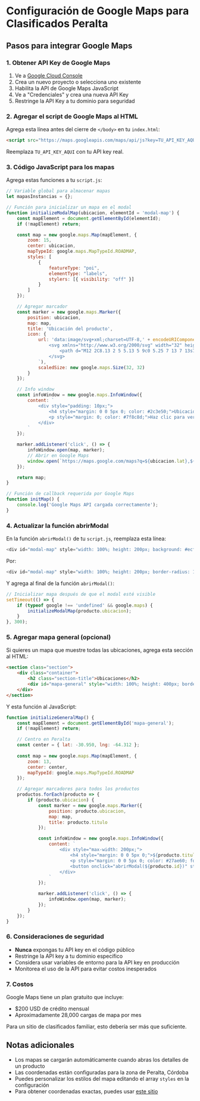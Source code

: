 # Configuración de Google Maps para Clasificados Peralta

## Pasos para integrar Google Maps

### 1. Obtener API Key de Google Maps

1. Ve a [Google Cloud Console](https://console.cloud.google.com/)
2. Crea un nuevo proyecto o selecciona uno existente
3. Habilita la API de Google Maps JavaScript
4. Ve a "Credenciales" y crea una nueva API Key
5. Restringe la API Key a tu dominio para seguridad

### 2. Agregar el script de Google Maps al HTML

Agrega esta línea antes del cierre de `</body>` en tu `index.html`:

```html
<script src="https://maps.googleapis.com/maps/api/js?key=TU_API_KEY_AQUI&callback=initMap&libraries=geometry,drawing,places" async defer></script>
```

Reemplaza `TU_API_KEY_AQUI` con tu API key real.

### 3. Código JavaScript para los mapas

Agrega estas funciones a tu `script.js`:

```javascript
// Variable global para almacenar mapas
let mapasInstancias = {};

// Función para inicializar un mapa en el modal
function initializeModalMap(ubicacion, elementId = 'modal-map') {
    const mapElement = document.getElementById(elementId);
    if (!mapElement) return;

    const map = new google.maps.Map(mapElement, {
        zoom: 15,
        center: ubicacion,
        mapTypeId: google.maps.MapTypeId.ROADMAP,
        styles: [
            {
                featureType: "poi",
                elementType: "labels",
                stylers: [{ visibility: "off" }]
            }
        ]
    });

    // Agregar marcador
    const marker = new google.maps.Marker({
        position: ubicacion,
        map: map,
        title: 'Ubicación del producto',
        icon: {
            url: 'data:image/svg+xml;charset=UTF-8,' + encodeURIComponent(`
                <svg xmlns="http://www.w3.org/2000/svg" width="32" height="32" viewBox="0 0 24 24" fill="#e74c3c">
                    <path d="M12 2C8.13 2 5 5.13 5 9c0 5.25 7 13 7 13s7-7.75 7-13c0-3.87-3.13-7-7-7zm0 9.5c-1.38 0-2.5-1.12-2.5-2.5s1.12-2.5 2.5-2.5 2.5 1.12 2.5 2.5-1.12 2.5-2.5 2.5z"/>
                </svg>
            `),
            scaledSize: new google.maps.Size(32, 32)
        }
    });

    // Info window
    const infoWindow = new google.maps.InfoWindow({
        content: `
            <div style="padding: 10px;">
                <h4 style="margin: 0 0 5px 0; color: #2c3e50;">Ubicación</h4>
                <p style="margin: 0; color: #7f8c8d;">Haz clic para ver en Google Maps</p>
            </div>
        `
    });

    marker.addListener('click', () => {
        infoWindow.open(map, marker);
        // Abrir en Google Maps
        window.open(`https://maps.google.com/maps?q=${ubicacion.lat},${ubicacion.lng}`, '_blank');
    });

    return map;
}

// Función de callback requerida por Google Maps
function initMap() {
    console.log('Google Maps API cargada correctamente');
}
```

### 4. Actualizar la función abrirModal

En la función `abrirModal()` de tu `script.js`, reemplaza esta línea:

```javascript
<div id="modal-map" style="width: 100%; height: 200px; background: #ecf0f1; border-radius: 10px; display: flex; align-items: center; justify-content: center; color: #7f8c8d;">
```

Por:

```javascript
<div id="modal-map" style="width: 100%; height: 200px; border-radius: 10px;"></div>
```

Y agrega al final de la función `abrirModal()`:

```javascript
// Inicializar mapa después de que el modal esté visible
setTimeout(() => {
    if (typeof google !== 'undefined' && google.maps) {
        initializeModalMap(producto.ubicacion);
    }
}, 300);
```

### 5. Agregar mapa general (opcional)

Si quieres un mapa que muestre todas las ubicaciones, agrega esta sección al HTML:

```html
<section class="section">
    <div class="container">
        <h2 class="section-title">Ubicaciones</h2>
        <div id="mapa-general" style="width: 100%; height: 400px; border-radius: 15px; box-shadow: 0 5px 20px rgba(0,0,0,0.1);"></div>
    </div>
</section>
```

Y esta función al JavaScript:

```javascript
function initializeGeneralMap() {
    const mapElement = document.getElementById('mapa-general');
    if (!mapElement) return;

    // Centro en Peralta
    const center = { lat: -30.950, lng: -64.312 };
    
    const map = new google.maps.Map(mapElement, {
        zoom: 13,
        center: center,
        mapTypeId: google.maps.MapTypeId.ROADMAP
    });

    // Agregar marcadores para todos los productos
    productos.forEach(producto => {
        if (producto.ubicacion) {
            const marker = new google.maps.Marker({
                position: producto.ubicacion,
                map: map,
                title: producto.titulo
            });

            const infoWindow = new google.maps.InfoWindow({
                content: `
                    <div style="max-width: 200px;">
                        <h4 style="margin: 0 0 5px 0;">${producto.titulo}</h4>
                        <p style="margin: 0 0 5px 0; color: #27ae60; font-weight: bold;">${producto.precio}</p>
                        <button onclick="abrirModal(${producto.id})" style="background: #3498db; color: white; border: none; padding: 5px 10px; border-radius: 5px; cursor: pointer;">Ver detalles</button>
                    </div>
                `
            });

            marker.addListener('click', () => {
                infoWindow.open(map, marker);
            });
        }
    });
}
```

### 6. Consideraciones de seguridad

- **Nunca** expongas tu API key en el código público
- Restringe la API key a tu dominio específico
- Considera usar variables de entorno para la API key en producción
- Monitorea el uso de la API para evitar costos inesperados

### 7. Costos

Google Maps tiene un plan gratuito que incluye:
- $200 USD de crédito mensual
- Aproximadamente 28,000 cargas de mapa por mes

Para un sitio de clasificados familiar, esto debería ser más que suficiente.

## Notas adicionales

- Los mapas se cargarán automáticamente cuando abras los detalles de un producto
- Las coordenadas están configuradas para la zona de Peralta, Córdoba
- Puedes personalizar los estilos del mapa editando el array `styles` en la configuración
- Para obtener coordenadas exactas, puedes usar [este sitio](https://www.latlong.net/)

